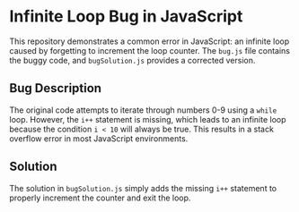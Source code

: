 # Infinite Loop Bug in JavaScript

This repository demonstrates a common error in JavaScript: an infinite loop caused by forgetting to increment the loop counter.  The `bug.js` file contains the buggy code, and `bugSolution.js` provides a corrected version.

## Bug Description

The original code attempts to iterate through numbers 0-9 using a `while` loop. However, the `i++` statement is missing, which leads to an infinite loop because the condition `i < 10` will always be true.  This results in a stack overflow error in most JavaScript environments.

## Solution

The solution in `bugSolution.js` simply adds the missing `i++` statement to properly increment the counter and exit the loop.